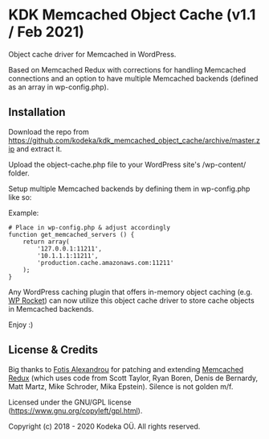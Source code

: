# KDK Memcached Object Cache (v1.1 / Feb 2021)
Object cache driver for Memcached in WordPress.

Based on Memcached Redux with corrections for handling Memcached connections and an option to have multiple Memcached backends (defined as an array in wp-config.php).


## Installation

Download the repo from https://github.com/kodeka/kdk_memcached_object_cache/archive/master.zip and extract it.

Upload the object-cache.php file to your WordPress site's /wp-content/ folder.

Setup multiple Memcached backends by defining them in wp-config.php like so:

Example:
```
# Place in wp-config.php & adjust accordingly
function get_memcached_servers () {
    return array(
        '127.0.0.1:11211',
        '10.1.1.1:11211',
        'production.cache.amazonaws.com:11211'
    );
}
```

Any WordPress caching plugin that offers in-memory object caching (e.g. [WP Rocket](https://wp-rocket.me/)) can now utilize this object cache driver to store cache objects in Memcached backends.

Enjoy :)


## License & Credits

Big thanks to [Fotis Alexandrou](https://github.com/falexandrou) for patching and extending [Memcached Redux](https://wordpress.org/plugins/memcached-redux/) (which uses code from Scott Taylor, Ryan Boren, Denis de Bernardy, Matt Martz, Mike Schroder, Mika Epstein). Silence is not golden m/f.

Licensed under the GNU/GPL license (https://www.gnu.org/copyleft/gpl.html).

Copyright (c) 2018 - 2020 Kodeka OÜ. All rights reserved.
